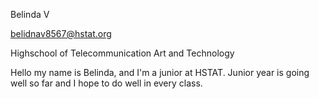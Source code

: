 Belinda V

belidnav8567@hstat.org

Highschool of Telecommunication Art and Technology 

Hello my name is Belinda, and I'm a junior at HSTAT. Junior year is going well so far and I hope to do well in every class. 